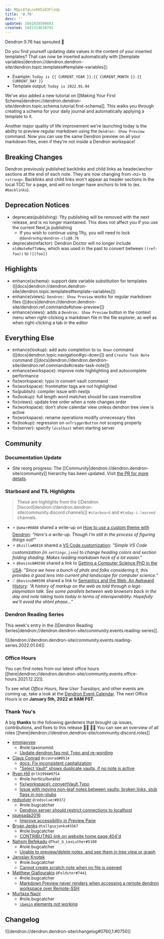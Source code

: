 ```yaml
---
id: MQpi87qLnzKK5iK3FlxUp
title: '0.76'
desc: ''
updated: 1641838506603
created: 1641314638791
---
```


Dendron 0.76 has sprouted  🌱

Do you find yourself updating date values in the content of your inserted templates? That can now be inserted automatically with [[template variables|dendron://dendron.dendron-site/dendron.topic.templates#template-variables]]:

- Example: `Today is {{ CURRENT_YEAR }}.{{ CURRENT_MONTH }}.{{ CURRENT_DAY }}`
- Template output: `Today is 2022.01.04`

We've also added a new tutorial on [[Making Your First Schema|dendron://dendron.dendron-site/dendron.topic.schema.tutorial.first-schema]]. This walks you through creating a schema for your daily journal and automatically applying a template to it.

Another major quality of life improvement we're launching today is the ability to preview regular markdown using the `Dendron: Show Preview` command. Now you can use the same Dendron preview on all your markdown files, even if they're not inside a Dendron workspace!

## Breaking Changes

Dendron previously published backlinks and child links as header/anchor sections at the end of each note. They are now changing from `<h2>` to `<strong>`. Backlinks and child links won't appear as header sections in the local TOC for a page, and will no longer have anchors to link to (ex. `#backlinks`).

## Deprecation Notices

- deprecate(publishing): 11ty publishing will be removed with the next release, and is no longer maintained. This does not affect you if you use the current Next.js publishing
  - If you wish to continue using 11ty, you will need to lock `@dendronhq/dendron-cli@0.76`
- deprecate(refactor): Dendron Doctor will no longer include `oldNoteRefToNew`, which was used in the past to convert between `((ref: foo))` to `![[foo]]`

## Highlights
- enhance(schema): support date variable substitution for templates ([[docs|dendron://dendron.dendron-site/dendron.topic.templates#template-variables]])
- enhance(views): `Dendron: Show Preview` works for regular markdown files ([[docs|dendron://dendron.dendron-site/dendron.ref.commands#show-preview]])
- enhance(views): adds a `Dendron: Show Preview` button in the context menu when right-clicking a markdown file in the file explorer, as well as when right-clicking a tab in the editor

## Everything Else
- enhance(lookup): add auto completion to `Go Down` command ([[docs|dendron.topic.navigation#go-down]]) and `Create Task Note` command ([[docs|dendron://dendron.dendron-site/dendron.ref.commands#create-task-note]])
- enhance(workspace): improve note highlighting and autocomplete performance
- fix(workspace): typo in convert vault command
- fix(workspace): frontmatter tags are not highlighted
- fix(publish): compiler issue with nextjs
- fix(lookup): full length word matches should be case insensitive
- fix(views): update tree order when a note changes order
- fix(workspace): don't show calendar view unless dendron tree view is active
- fix(workspace): rename operations modify unnecessary files
- fix(lookup): regression on `onTriggerButton` not scoping properly
- fix(server): specify `localhost` when starting server

## Community

### Documentation Update

- Site reorg progress: The [[Community|dendron://dendron.dendron-site/community]] hierarchy has been updated. Visit [the PR for more details](https://github.com/dendronhq/dendron-site/pull/342).

### Starboard and TIL Highlights

> These are highlights from the [[Dendron Discord|dendron://dendron.dendron-site/community.discord.channels]] `#starboard` and `#today-i-learned` channels.

- ⭐ `@amar#9880` shared a write-up on [How to use a custom theme with Dendron](https://amar.io/memo/notes/lr2RxTLuy85mXFFN24lQ8/): _"Here's a write-up. Though I'm still in the process of figuring things out!"_
- ⭐ `@kzilla#8818` shared a [VS Code customization](https://gist.github.com/ScriptAutomate/2c7bd7ccf8987f40f4125d8272333d55): _"Simple VS Code customization (in `settings.json`) to change heading colors and section folding shading. Makes reading markdown heck of a lot easier."_
- ⭐ `@kevins8#0590` shared a link to [Getting a Computer Science PhD in the USA](https://parentheticallyspeaking.org/articles/us-cs-phd-faq/): _"Since we have a bunch of phds and folks considering it, this provides a good lens into current phd landscape for computer science."_
- 💡 `@kevins8#0590` shared a link to [Semantics and the Web: An Awkward History](https://news.ycombinator.com/item?id=29232814): _"A history of markup on the web as told through a lego playmation talk. See some parallels between web browsers back in the day and note taking tools today in terms of interoperability. Hopefully we'll avoid the xhtml phase..."_

### Dendron Reading Series

This week's entry in the [[Dendron Reading Series|dendron://dendron.dendron-site/community.events.reading-series]]. 

![[dendron://dendron.dendron-site/community.events.reading-series.2022.01.04]]

### Office Hours

You can find notes from our latest office hours [[here|dendron://dendron.dendron-site/community.events.office-hours.2021.12.22]].

To see what _Office Hours_, _New User Tuesdays_, and other events are coming up, take a look at the [Dendron Event Calendar](https://link.dendron.so/luma). The next Office Hours is on **January 5th, 2022 at 9AM PST.**

### Thank You's

A big **thanks** to the following gardeners that brought up issues, contributions, and fixes to this release :man_farmer: :woman_farmer: 
You can see an overview of all roles [[here|dendron://dendron.dendron-site/community.discord.roles]]

- [emmjayvee](https://github.com/emmjayvee)
    - #role.taxonomist
    - [Update dendron.faq.md: Typo and re-wording](https://github.com/dendronhq/dendron-site/pull/343)
- [Claus Conrad](https://github.com/cconrad) `@cconrad#0514`
    - [docs: Fix inconsistent capitalization](https://github.com/dendronhq/dendron-site/pull/334)
    - ["Select Vault" shows duplicate vaults, if no note is active](https://github.com/dendronhq/dendron/issues/2016)
- [Ryan Hill](https://github.com/rlh1994) `@rlh1994#9754`
    - #role.horticulturalist
    - [fix(workspace): convertVault Typo](https://github.com/dendronhq/dendron/pull/1999)
    - [Issue with moving non-leaf notes between vaults; broken links, stub flags in non-stubs](https://github.com/dendronhq/dendron/issues/2003)
- [redsolver](https://github.com/redsolver) `@redsolver#0372`
    - #role.bugcatcher
    - [Dendron server should restrict connections to localhost](https://discord.com/channels/717965437182410783/735365126227493004/926507322895925299)
- [jquesada2016](https://github.com/jquesada2016)
    - [Improve accessibility in Preview Pane](https://github.com/dendronhq/dendron/issues/2012)
- [Bryan Jenks](https://github.com/tallguyjenks) `@tallguyjenks#3567` 
    - #role.bugcatcher
    - [CONTRIBUTING link on website home page 404'd](https://github.com/dendronhq/dendron/issues/2024)
- [Nahom Befekadu](https://github.com/NahomBefekadu) `@That_G_LexLuther#5100`
    - #role.bugcatcher
    - [Unable to preview/delete notes, and see them in tree view or graph](https://github.com/dendronhq/dendron/issues/2030)
- [Jaroslav Knotek](https://github.com/jaroslavknotek)
    - #role.bugcatcher
    - [Cannot create scratch note when no file is opened](https://github.com/dendronhq/dendron/issues/2002)
- [Matthew Giallourakis](https://github.com/foldsters) `@Foldster#7441`
    - #role.bugcatcher
    - [Markdown Preview never renders when accessing a remote dendron workspace over Remote-SSH](https://github.com/dendronhq/dendron/issues/2010)
- [Murtaza Nazir](https://github.com/themurtazanazir)
    - #role.bugcatcher
    - [`\begin` elements not working](https://github.com/dendronhq/dendron/issues/2021)

## Changelog
![[dendron://dendron.dendron-site/changelog#0760,1:#0750]]

